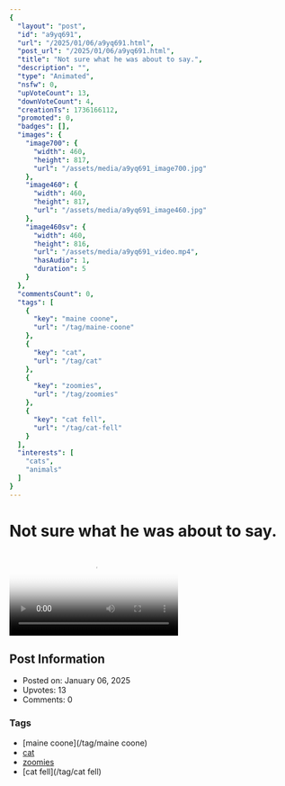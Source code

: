 ```yaml
---
{
  "layout": "post",
  "id": "a9yq691",
  "url": "/2025/01/06/a9yq691.html",
  "post_url": "/2025/01/06/a9yq691.html",
  "title": "Not sure what he was about to say.",
  "description": "",
  "type": "Animated",
  "nsfw": 0,
  "upVoteCount": 13,
  "downVoteCount": 4,
  "creationTs": 1736166112,
  "promoted": 0,
  "badges": [],
  "images": {
    "image700": {
      "width": 460,
      "height": 817,
      "url": "/assets/media/a9yq691_image700.jpg"
    },
    "image460": {
      "width": 460,
      "height": 817,
      "url": "/assets/media/a9yq691_image460.jpg"
    },
    "image460sv": {
      "width": 460,
      "height": 816,
      "url": "/assets/media/a9yq691_video.mp4",
      "hasAudio": 1,
      "duration": 5
    }
  },
  "commentsCount": 0,
  "tags": [
    {
      "key": "maine coone",
      "url": "/tag/maine-coone"
    },
    {
      "key": "cat",
      "url": "/tag/cat"
    },
    {
      "key": "zoomies",
      "url": "/tag/zoomies"
    },
    {
      "key": "cat fell",
      "url": "/tag/cat-fell"
    }
  ],
  "interests": [
    "cats",
    "animals"
  ]
}
---
```


# Not sure what he was about to say.

<video controls playsinline loop poster="/assets/media/a9yq691_image460.jpg">
  <source src="/assets/media/a9yq691_video.mp4" type="video/mp4">
  Your browser does not support the video tag.
</video>

## Post Information

- Posted on: January 06, 2025
- Upvotes: 13
- Comments: 0

### Tags

- [maine coone](/tag/maine coone)
- [cat](/tag/cat)
- [zoomies](/tag/zoomies)
- [cat fell](/tag/cat fell)
